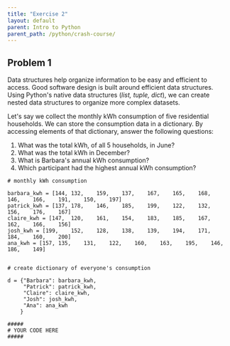 ```yaml
---
title: "Exercise 2"
layout: default
parent: Intro to Python
parent_path: /python/crash-course/
---
```

## Problem 1

Data structures help organize information to be easy and efficient to access. Good software design is built around efficient data structures. Using Python's native data structures (*list, tuple, dict*), we can create nested data structures to organize more complex datasets.

Let's say we collect the monthly kWh consumption of five residential households. We can store the consumption data in a dictionary. By accessing elements of that dictionary, answer the following questions:

1. What was the total kWh, of all 5 households, in June?
2. What was the total kWh in December?
3. What is Barbara's annual kWh consumption?
4. Which participant had the highest annual kWh consumption?


```
# monthly kWh consumption

barbara_kwh = [144,	132,	159,	137,	167,	165,	168,	146,	166,	191,	150,	197]
patrick_kwh = [137,	178,	146,	185,	199,	122,	132,	156,	176,	167]
claire_kwh = [147,	120,	161,	154,	183,	185,	167,	162,	166,	156]
josh_kwh = [199,	152,	128,	138,	139,	194,	171,	184,	160,	200]
ana_kwh = [157,	135,	131,	122,	160,	163,	195,	146,	186,	149]


# create dictionary of everyone's consumption

d = {"Barbara": barbara_kwh,
	 "Patrick": patrick_kwh,
	 "Claire": claire_kwh,
	 "Josh": josh_kwh,
	 "Ana": ana_kwh
	}

#####
# YOUR CODE HERE
#####


```
